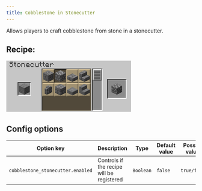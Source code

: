 ```yaml
---
title: Cobblestone in Stonecutter
---
```

Allows players to craft cobblestone from stone in a stonecutter.
## Recipe:
![The Recipe](/img/cobblestone_stonecutter.png)

## Config options

| Option key                        | Description                               | Type      | Default value | Possible values |
|-----------------------------------|-------------------------------------------|-----------|---------------|-----------------|
| `cobblestone_stonecutter.enabled` | Controls if the recipe will be registered | `Boolean` | `false`       | `true/false`    |

<!--## More information-->